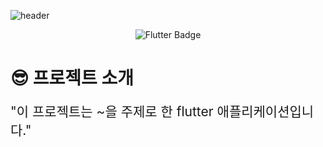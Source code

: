 ![header](https://capsule-render.vercel.app/api?type=waving&color=6684F3&height=300&section=header&text=project%20title&fontSize=90&fontColor=ffffff)

<div style="text-align: center;">
    <img src="https://img.shields.io/badge/Flutter-02569B?style=for-the-badge&logo=flutter&logoColor=white" alt="Flutter Badge">
</div>

# 😎 프로젝트 소개
<span style='font-size:150%'>"이 프로젝트는 ~을 주제로 한 flutter 애플리케이션입니다."</span>
